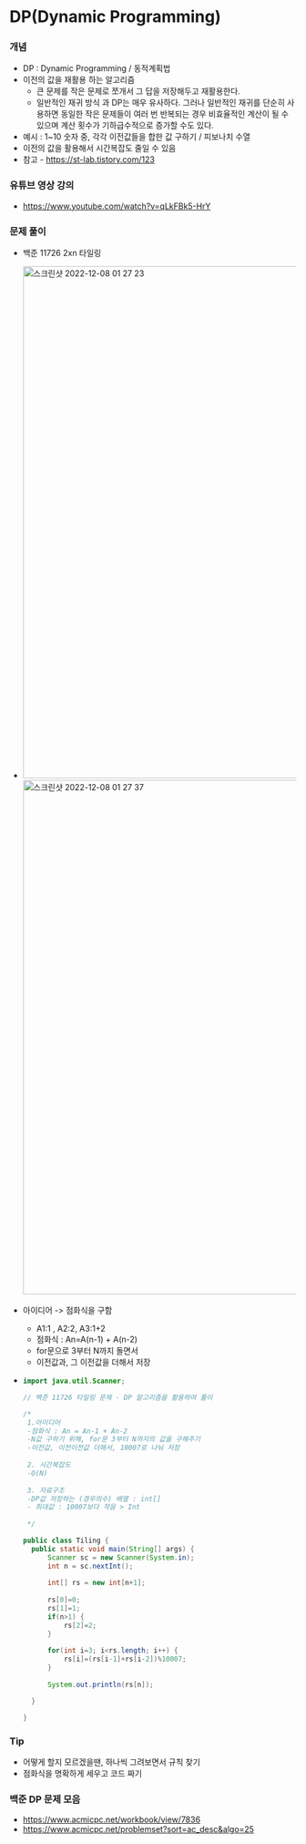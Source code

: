 # DP(Dynamic Programming)

### 개념

+ DP : Dynamic Programming / 동적계획법
+ 이전의 값을 재활용 하는 알고리즘
  + 큰 문제를 작은 문제로 쪼개서 그 답을 저장해두고 재활용한다.
  + 일반적인 재귀 방식 과 DP는 매우 유사하다. 그러나 일반적인 재귀를 단순히 사용하면 동일한 작은 문제들이  여러 번 반복되는 경우 비효율적인 계산이 될 수 있으며 계산 횟수가 기하급수적으로 증가할 수도 있다.
+ 예시 : 1~10 숫자 중, 각각 이전값들을 합한 값 구하기 / 피보나치 수열
+ 이전의 값을 활용해서 시간복잡도 줄일 수 있음
+ 참고 - https://st-lab.tistory.com/123



### 유튜브 영상 강의

+ https://www.youtube.com/watch?v=qLkFBk5-HrY



### 문제 풀이

+ 백준 11726 2xn 타일링

+ <img width="899" alt="스크린샷 2022-12-08 01 27 23" src="https://user-images.githubusercontent.com/88477839/206235383-b8253cbf-39b4-4c7b-be13-22d0669c0659.png">
  <img width="903" alt="스크린샷 2022-12-08 01 27 37" src="https://user-images.githubusercontent.com/88477839/206235406-b44143b3-56ad-46e0-a4a7-e7875c7eba9d.png">

+ 아이디어 -> 점화식을 구함

  + A1:1  , A2:2,  A3:1+2
  + 점화식 : An=A(n-1) + A(n-2)
  + for문으로 3부터 N까지 돌면서
  + 이전값과, 그 이전값을 더해서 저장

+ ~~~java
  import java.util.Scanner;
  
  // 백준 11726 타일링 문제 - DP 알고리즘을 활용하여 풀이 
  
  /*
   1.아이디어 
   -점화식 : An = An-1 + An-2
   -N값 구하기 위해, for문 3부터 N까지의 값을 구해주기
   -이전값, 이전이전값 더해서, 10007로 나눠 저장
   
   2. 시간복잡도
   -O(N)
   
   3. 자료구조
   -DP값 저장하는 (경우의수) 배열 : int[]
   - 최대값 : 10007보다 작음 > Int
   
   */
  
  public class Tiling {
  	public static void main(String[] args) {
  		Scanner sc = new Scanner(System.in);
  		int n = sc.nextInt();
  		
  		int[] rs = new int[n+1];
  		
  		rs[0]=0;
  		rs[1]=1;
  		if(n>1) {
  			rs[2]=2;
  		}
  		
  		for(int i=3; i<rs.length; i++) {
  			rs[i]=(rs[i-1]+rs[i-2])%10007;
  		}
  		
  		System.out.println(rs[n]);
  
  	}
  
  }
  ~~~



### Tip

+ 어떻게 할지 모르겠을땐, 하나씩 그려보면서 규칙 찾기
+ 점화식을 명확하게 세우고 코드 짜기 



### 백준 DP 문제 모음

+ https://www.acmicpc.net/workbook/view/7836
+ https://www.acmicpc.net/problemset?sort=ac_desc&algo=25